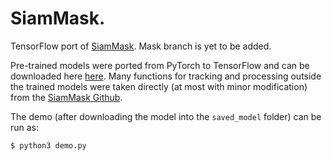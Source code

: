# SiamMask.

TensorFlow port of [SiamMask](https://arxiv.org/abs/1812.05050). Mask branch is yet to be added.

Pre-trained models were ported from PyTorch to TensorFlow and can be downloaded here [here](https://drive.google.com/open?id=1YQNXJgezEciQbN0Mwyta50UzVamNjswe). Many functions for tracking and processing outside the trained models were
taken directly (at most with minor modification) from the [SiamMask Github](https://github.com/foolwood/SiamMask).

The demo (after downloading the model into the `saved_model` folder) can be run as:

`$ python3 demo.py`
